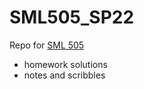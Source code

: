 # SML505_SP22

Repo for [SML 505](https://sml505.pmelchior.net)

* homework solutions 
* notes and scribbles
  
